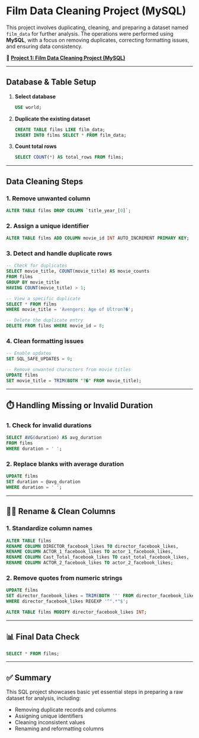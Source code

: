 # Film Data Cleaning Project (MySQL)

This project involves duplicating, cleaning, and preparing a dataset named `film_data` for further analysis. The operations were performed using **MySQL**, with a focus on removing duplicates, correcting formatting issues, and ensuring data consistency.

**🔗 [Project 1: Film Data Cleaning Project (MySQL)](https://github.com/Abigail-Jatto/Abigail-portfolio.git)**

---

## Database & Table Setup

1. **Select database**  
   ```sql
   USE world;
   ```

2. **Duplicate the existing dataset**  
   ```sql
   CREATE TABLE films LIKE film_data;
   INSERT INTO films SELECT * FROM film_data;
   ```

3. **Count total rows**  
   ```sql
   SELECT COUNT(*) AS total_rows FROM films;
   ```

---

## Data Cleaning Steps

### 1. **Remove unwanted column**
```sql
ALTER TABLE films DROP COLUMN `title_year_[0]`;
```

### 2. **Assign a unique identifier**
```sql
ALTER TABLE films ADD COLUMN movie_id INT AUTO_INCREMENT PRIMARY KEY;
```

### 3. **Detect and handle duplicate rows**
```sql
-- Check for duplicates
SELECT movie_title, COUNT(movie_title) AS movie_counts
FROM films
GROUP BY movie_title
HAVING COUNT(movie_title) > 1;

-- View a specific duplicate
SELECT * FROM films
WHERE movie_title = 'Avengers: Age of Ultron?�';

-- Delete the duplicate entry
DELETE FROM films WHERE movie_id = 8;
```

### 4. **Clean formatting issues**
```sql
-- Enable updates
SET SQL_SAFE_UPDATES = 0;

-- Remove unwanted characters from movie titles
UPDATE films
SET movie_title = TRIM(BOTH "?�" FROM movie_title);
```

---

## ⏱️ Handling Missing or Invalid Duration

### 1. **Check for invalid durations**
```sql
SELECT AVG(duration) AS avg_duration
FROM films
WHERE duration = ' ';
```

### 2. **Replace blanks with average duration**
```sql
UPDATE films
SET duration = @avg_duration
WHERE duration = ' ';
```

---

## 🧑‍🎤 Rename & Clean Columns

### 1. **Standardize column names**
```sql
ALTER TABLE films  
RENAME COLUMN DIRECTOR_facebook_likes TO director_facebook_likes,
RENAME COLUMN ACTOR_1_facebook_likes TO actor_1_facebook_likes,
RENAME COLUMN Cast_Total_facebook_likes TO cast_total_facebook_likes,
RENAME COLUMN ACTOR_2_facebook_likes TO actor_2_facebook_likes;
```

### 2. **Remove quotes from numeric strings**
```sql
UPDATE films
SET director_facebook_likes = TRIM(BOTH '"' FROM director_facebook_likes)
WHERE director_facebook_likes REGEXP '^".*"$';

ALTER TABLE films MODIFY director_facebook_likes INT;
```

---

## 📊 Final Data Check

```sql
SELECT * FROM films;
```

---

## ✅ Summary

This SQL project showcases basic yet essential steps in preparing a raw dataset for analysis, including:

- Removing duplicate records and columns  
- Assigning unique identifiers  
- Cleaning inconsistent values  
- Renaming and reformatting columns

